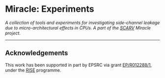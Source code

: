 
# Miracle: Experiments

*A collection of tools and experiments for investigating side-channel leakage
due to micro-architectural effects in CPUs.
A part of the [SCARV](https://github.com/scarv) Miracle project.*

---

## Acknowledgements

This work has been supported in part by EPSRC via grant 
[EP/R012288/1](http://gow.epsrc.ac.uk/NGBOViewGrant.aspx?GrantRef=EP/R012288/1), under the [RISE](http://www.ukrise.org) programme.

